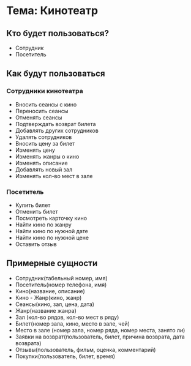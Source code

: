 # Тема: Кинотеатр
## Кто будет пользоваться?
- Сотрудник
- Посетитель
## Как будут пользоваться
### Сотрудники кинотеатра
- Вносить сеансы с кино
- Переносить сеансы
- Отменять сеансы
- Подтверждать возврат билета
- Добавлять других сотрудников
- Удалять сотрудников
- Вносить цену за билет
- Изменять цену
- Изменять жанры о кино
- Изменять описание
- Добавлять новый зал
- Изменять кол-во мест в зале
### Посетитель
- Купить билет
- Отменить билет
- Посмотреть карточку кино
- Найти кино по жанру
- Найти кино по нужной дате
- Найти кино по нужной цене
- Оставить отзыв
## Примерные сущности
- Сотрудник(табельный номер, имя)
- Посетитель(номер телефона, имя)
- Кино(название, описание)
- Кино - Жанр(кино, жанр)
- Сеансы(кино, зал, цена, дата)
- Жанр(название жанра)
- Зал (кол-во рядов, кол-во мест в ряду)
- Билет(номер зала, кино, место в зале, чей)
- Место в зале (номер зала, номер ряда, номер места, занято ли)
- Заявки на возврат(пользователь, билет, причина возврата, дата возврата)
- Отзывы(пользователь, фильм, оценка, комментарий)
- Покупки(пользователь, билет, время)